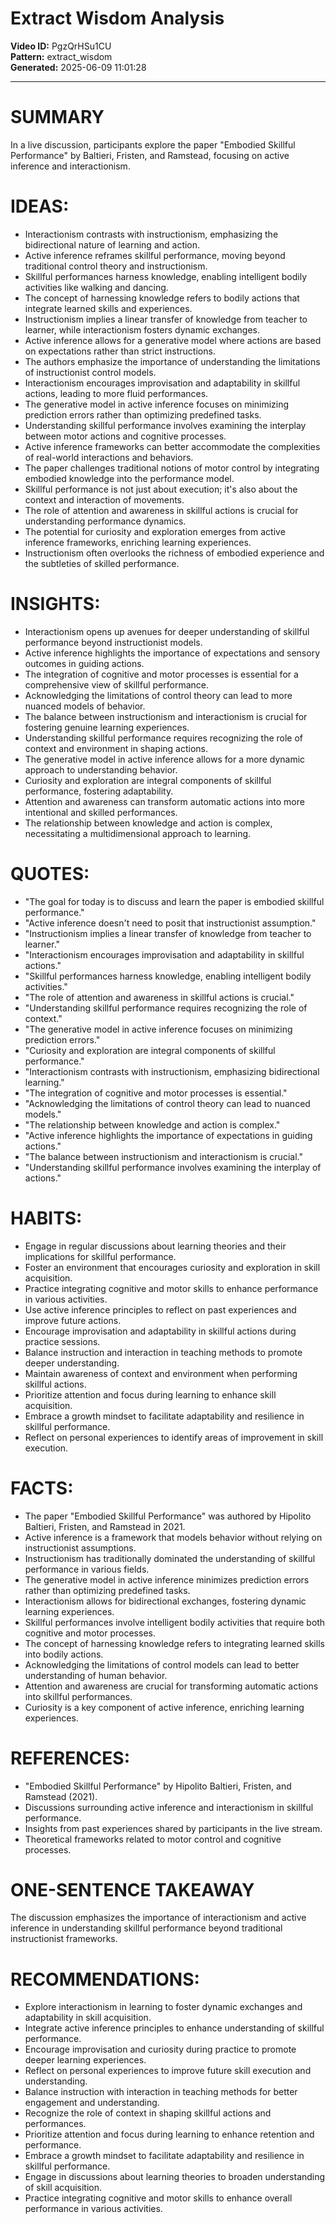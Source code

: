 # Extract Wisdom Analysis

**Video ID:** PgzQrHSu1CU  
**Pattern:** extract_wisdom  
**Generated:** 2025-06-09 11:01:28  

---

# SUMMARY
In a live discussion, participants explore the paper "Embodied Skillful Performance" by Baltieri, Fristen, and Ramstead, focusing on active inference and interactionism.

# IDEAS:
- Interactionism contrasts with instructionism, emphasizing the bidirectional nature of learning and action.
- Active inference reframes skillful performance, moving beyond traditional control theory and instructionism.
- Skillful performances harness knowledge, enabling intelligent bodily activities like walking and dancing.
- The concept of harnessing knowledge refers to bodily actions that integrate learned skills and experiences.
- Instructionism implies a linear transfer of knowledge from teacher to learner, while interactionism fosters dynamic exchanges.
- Active inference allows for a generative model where actions are based on expectations rather than strict instructions.
- The authors emphasize the importance of understanding the limitations of instructionist control models.
- Interactionism encourages improvisation and adaptability in skillful actions, leading to more fluid performances.
- The generative model in active inference focuses on minimizing prediction errors rather than optimizing predefined tasks.
- Understanding skillful performance involves examining the interplay between motor actions and cognitive processes.
- Active inference frameworks can better accommodate the complexities of real-world interactions and behaviors.
- The paper challenges traditional notions of motor control by integrating embodied knowledge into the performance model.
- Skillful performance is not just about execution; it's also about the context and interaction of movements.
- The role of attention and awareness in skillful actions is crucial for understanding performance dynamics.
- The potential for curiosity and exploration emerges from active inference frameworks, enriching learning experiences.
- Instructionism often overlooks the richness of embodied experience and the subtleties of skilled performance.

# INSIGHTS:
- Interactionism opens up avenues for deeper understanding of skillful performance beyond instructionist models.
- Active inference highlights the importance of expectations and sensory outcomes in guiding actions.
- The integration of cognitive and motor processes is essential for a comprehensive view of skillful performance.
- Acknowledging the limitations of control theory can lead to more nuanced models of behavior.
- The balance between instructionism and interactionism is crucial for fostering genuine learning experiences.
- Understanding skillful performance requires recognizing the role of context and environment in shaping actions.
- The generative model in active inference allows for a more dynamic approach to understanding behavior.
- Curiosity and exploration are integral components of skillful performance, fostering adaptability.
- Attention and awareness can transform automatic actions into more intentional and skilled performances.
- The relationship between knowledge and action is complex, necessitating a multidimensional approach to learning.

# QUOTES:
- "The goal for today is to discuss and learn the paper is embodied skillful performance."
- "Active inference doesn't need to posit that instructionist assumption."
- "Instructionism implies a linear transfer of knowledge from teacher to learner."
- "Interactionism encourages improvisation and adaptability in skillful actions."
- "Skillful performances harness knowledge, enabling intelligent bodily activities."
- "The role of attention and awareness in skillful actions is crucial."
- "Understanding skillful performance requires recognizing the role of context."
- "The generative model in active inference focuses on minimizing prediction errors."
- "Curiosity and exploration are integral components of skillful performance."
- "Interactionism contrasts with instructionism, emphasizing bidirectional learning."
- "The integration of cognitive and motor processes is essential."
- "Acknowledging the limitations of control theory can lead to nuanced models."
- "The relationship between knowledge and action is complex."
- "Active inference highlights the importance of expectations in guiding actions."
- "The balance between instructionism and interactionism is crucial."
- "Understanding skillful performance involves examining the interplay of actions."

# HABITS:
- Engage in regular discussions about learning theories and their implications for skillful performance.
- Foster an environment that encourages curiosity and exploration in skill acquisition.
- Practice integrating cognitive and motor skills to enhance performance in various activities.
- Use active inference principles to reflect on past experiences and improve future actions.
- Encourage improvisation and adaptability in skillful actions during practice sessions.
- Balance instruction and interaction in teaching methods to promote deeper understanding.
- Maintain awareness of context and environment when performing skillful actions.
- Prioritize attention and focus during learning to enhance skill acquisition.
- Embrace a growth mindset to facilitate adaptability and resilience in skillful performance.
- Reflect on personal experiences to identify areas of improvement in skill execution.

# FACTS:
- The paper "Embodied Skillful Performance" was authored by Hipolito Baltieri, Fristen, and Ramstead in 2021.
- Active inference is a framework that models behavior without relying on instructionist assumptions.
- Instructionism has traditionally dominated the understanding of skillful performance in various fields.
- The generative model in active inference minimizes prediction errors rather than optimizing predefined tasks.
- Interactionism allows for bidirectional exchanges, fostering dynamic learning experiences.
- Skillful performances involve intelligent bodily activities that require both cognitive and motor processes.
- The concept of harnessing knowledge refers to integrating learned skills into bodily actions.
- Acknowledging the limitations of control models can lead to better understanding of human behavior.
- Attention and awareness are crucial for transforming automatic actions into skillful performances.
- Curiosity is a key component of active inference, enriching learning experiences.

# REFERENCES:
- "Embodied Skillful Performance" by Hipolito Baltieri, Fristen, and Ramstead (2021).
- Discussions surrounding active inference and interactionism in skillful performance.
- Insights from past experiences shared by participants in the live stream.
- Theoretical frameworks related to motor control and cognitive processes.

# ONE-SENTENCE TAKEAWAY
The discussion emphasizes the importance of interactionism and active inference in understanding skillful performance beyond traditional instructionist frameworks.

# RECOMMENDATIONS:
- Explore interactionism in learning to foster dynamic exchanges and adaptability in skill acquisition.
- Integrate active inference principles to enhance understanding of skillful performance.
- Encourage improvisation and curiosity during practice to promote deeper learning experiences.
- Reflect on personal experiences to improve future skill execution and understanding.
- Balance instruction with interaction in teaching methods for better engagement and understanding.
- Recognize the role of context in shaping skillful actions and performances.
- Prioritize attention and focus during learning to enhance retention and performance.
- Embrace a growth mindset to facilitate adaptability and resilience in skillful performance.
- Engage in discussions about learning theories to broaden understanding of skill acquisition.
- Practice integrating cognitive and motor skills to enhance overall performance in various activities.
